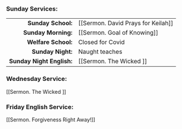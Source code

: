 ### Sunday Services:
|                           |                                    |
| -------------------------:|:---------------------------------- |
|        **Sunday School:** | [[Sermon. David Prays for Keilah]] |
|       **Sunday Morning:** | [[Sermon. Goal of Knowing]]        |
|       **Welfare School:** | Closed for Covid                   |
|         **Sunday Night:** | Naught teaches                     |
| **Sunday Night English:** | [[Sermon. The Wicked ]]            | 
### Wednesday Service:
[[Sermon. The Wicked ]]
### Friday English Service:
[[Sermon. Forgiveness Right Away!]]